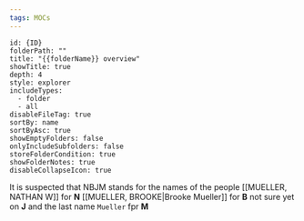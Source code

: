 ```yaml
---
tags: MOCs
---
```

```folder-overview
id: {ID}
folderPath: ""
title: "{{folderName}} overview"
showTitle: true
depth: 4
style: explorer
includeTypes:
  - folder
  - all
disableFileTag: true
sortBy: name
sortByAsc: true
showEmptyFolders: false
onlyIncludeSubfolders: false
storeFolderCondition: true
showFolderNotes: true
disableCollapseIcon: true
```


It is suspected that NBJM stands for the names of the people
[[MUELLER, NATHAN W]] for **N**
[[MUELLER, BROOKE|Brooke Mueller]] for **B**
not sure yet on **J**
and the last name `Mueller` fpr **M** 
